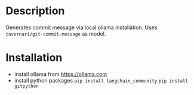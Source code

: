 # Description

Generates commit message via local ollama installation.
Uses `tavernari/git-commit-message` as model.

# Installation 
- install ollama from https://ollama.com
- install python packages
`pip install langchain_community` 
`pip install gitpython`